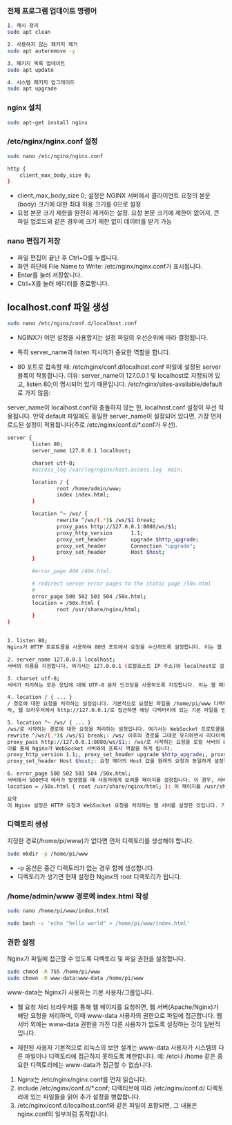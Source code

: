 


### 전체 프로그램 업데이트 명령어

```bash
1. 캐시 정리
sudo apt clean

2. 사용하지 않는 패키지 제거
sudo apt autoremove -y

3. 패키지 목록 업데이트
sudo apt update

4. 시스템 패키지 업그레이드
sudo apt upgrade
```


### nginx 설치

```bash
sudo apt-get install nginx
```

### /etc/nginx/nginx.conf 설정

```bash
sudo nano /etc/nginx/nginx.conf

http {
	client_max_body_size 0;
}
```
- client_max_body_size 0; 설정은 NGINX 서버에서 클라이언트 요청의 본문(body) 크기에 대한 최대 허용 크기를 0으로 설정
- 요청 본문 크기 제한을 완전히 제거하는 설정. 요청 본문 크기에 제한이 없어져, 큰 파일 업로드와 같은 경우에 크기 제한 없이 데이터를 받기 가능


### nano 편집기 저장
- 파일 편집이 끝난 후 Ctrl+O를 누릅니다.
- 화면 하단에 File Name to Write: /etc/nginx/nginx.conf가 표시됩니다.
- Enter를 눌러 저장합니다.
- Ctrl+X를 눌러 에디터를 종료합니다.


## localhost.conf 파일 생성
```bash
sudo nano /etc/nginx/conf.d/localhost.conf
```

- NGINX가 어떤 설정을 사용할지는 설정 파일의 우선순위에 따라 결정됩니다.
- 특히 server_name과 listen 지시어가 중요한 역할을 합니다.


- 80 포트로 접속할 때:
/etc/nginx/conf.d/localhost.conf 파일에 설정된 server 블록이 작동합니다.
이유:
server_name이 127.0.0.1 및 localhost로 지정되어 있고, listen 80;이 명시되어 있기 때문입니다.
/etc/nginx/sites-available/default로 가지 않음:

server_name이 localhost.conf와 충돌하지 않는 한, localhost.conf 설정이 우선 적용됩니다.
만약 default 파일에도 동일한 server_name이 설정되어 있다면, 가장 먼저 로드된 설정이 적용됩니다(주로 /etc/nginx/conf.d/*.conf가 우선).


```bash
server {
        listen 80;
        server_name 127.0.0.1 localhost;

        charset utf-8;
        #access_log /var/log/nginx/host.access.log  main;

        location / {
                root /home/admin/www;
                index index.html;
        }

        location ^~ /ws/ {
                rewrite ^/ws/(.*)$ /ws/$1 break;
                proxy_pass http://127.0.0.1:8080/ws/$1;
                proxy_http_version      1.1;
                proxy_set_header        upgrade $http_upgrade;
                proxy_set_header        Connection "upgrade";
                proxy_set_header        Host $host;
        }

        #error_page 404 /404.html;

        # redirect server error pages to the static page /50x.html
        #
        error_page 500 502 503 504 /50x.html;
        location = /50x.html {
                root /usr/share/nginx/html;
        }
}

```
```bash

1. listen 80;
Nginx가 HTTP 프로토콜을 사용하여 80번 포트에서 요청을 수신하도록 설정합니다. 이는 웹 서버가 기본적으로 사용하는 포트입니다.

2. server_name 127.0.0.1 localhost;
서버의 이름을 지정합니다. 여기서는 127.0.0.1 (로컬호스트 IP 주소)와 localhost로 설정되어 있습니다. 이를 통해 서버가 이 이름들로 접근되는 요청을 처리합니다.

3. charset utf-8;
서버가 처리하는 모든 응답에 대해 UTF-8 문자 인코딩을 사용하도록 지정합니다. 이는 웹 페이지에서 다양한 언어의 문자를 올바르게 표시할 수 있게 합니다.

4. location / { ... }
/ 경로에 대한 요청을 처리하는 설정입니다. 기본적으로 요청된 파일을 /home/pi/www 디렉터리에서 찾고, index.html 또는 index.htm 파일을 기본 페이지로 제공합니다.
즉, 웹 브라우저에서 http://127.0.0.1/로 접근하면 해당 디렉터리에 있는 기본 파일을 반환합니다.

5. location ^~ /ws/ { ... }
/ws/로 시작하는 경로에 대한 요청을 처리하는 설정입니다. 여기서는 WebSocket 프로토콜을 처리하려는 것으로 보입니다.
rewrite ^/ws/(.*)$ /ws/$1 break;: /ws/ 이후의 경로를 그대로 유지하면서 리다이렉트합니다.
proxy_pass http://127.0.0.1:8080/ws/$1;: /ws/로 시작하는 요청을 로컬 서버의 8080번 포트로 전달합니다.
이를 통해 Nginx가 WebSocket 서버와의 프록시 역할을 하게 됩니다.
proxy_http_version 1.1;, proxy_set_header upgrade $http_upgrade;, proxy_set_header Connection "upgrade";: WebSocket 연결이 성공적으로 이루어지도록 필요한 HTTP 헤더를 설정합니다. WebSocket은 HTTP/1.1을 사용하며, upgrade 헤더가 필요합니다.
proxy_set_header Host $host;: 요청 헤더의 Host 값을 원래의 요청과 동일하게 설정합니다. 이는 백엔드 서버가 요청을 올바르게 처리할 수 있도록 돕습니다.

6. error_page 500 502 503 504 /50x.html;
서버에서 500번대 에러가 발생했을 때 사용자에게 보여줄 페이지를 설정합니다. 이 경우, 서버 오류 페이지가 /50x.html로 설정됩니다.
location = /50x.html { root /usr/share/nginx/html; }: 이 페이지를 /usr/share/nginx/html 디렉터리에서 찾습니다.

요약
이 Nginx 설정은 HTTP 요청과 WebSocket 요청을 처리하는 웹 서버를 설정한 것입니다. 기본적으로 로컬에서 서비스되는 웹 페이지를 제공하며, /ws/로 시작하는 요청은 로컬의 8080번 포트로 전달하여 WebSocket 연결을 처리합니다. 추가적으로 500번대 오류가 발생했을 때 사용자에게 오류 페이지를 보여주는 설정도 포함되어 있습니다.


```


### 디렉토리 생성
지정한 경로(/home/pi/www)가 없다면 먼저 디렉토리를 생성해야 합니다.

```bash
sudo mkdir -p /home/pi/www
```

- -p 옵션은 중간 디렉토리가 없는 경우 함께 생성합니다.
- 디렉토리가 생기면 현재 설정한 Nginx의 root 디렉토리가 됩니다.


### /home/admin/www 경로에 index.html 작성
```bash
sudo nano /home/pi/www/index.html
```

```bash
sudo bash -c 'echo "hello world" > /home/pi/www/index.html'
```

### 권한 설정
Nginx가 파일에 접근할 수 있도록 디렉토리 및 파일 권한을 설정합니다.

```bash
sudo chmod -R 755 /home/pi/www
sudo chown -R www-data:www-data /home/pi/www
```

www-data는 Nginx가 사용하는 기본 사용자/그룹입니다.

- 웹 요청 처리
브라우저를 통해 웹 페이지를 요청하면, 웹 서버(Apache/Nginx)가 해당 요청을 처리하며, 이때 www-data 사용자의 권한으로 파일에 접근합니다. 웹 서버 외에는 www-data 권한을 가진 다른 사용자가 없도록 설정하는 것이 일반적입니다.

- 제한된 사용자
기본적으로 리눅스의 보안 설계는 www-data 사용자가 시스템의 다른 파일이나 디렉토리에 접근하지 못하도록 제한합니다.
예: /etc나 /home 같은 중요한 디렉토리에는 www-data가 접근할 수 없습니다.

1. Nginx는 /etc/nginx/nginx.conf를 먼저 읽습니다.
2. include /etc/nginx/conf.d/*.conf; 디렉티브에 따라 /etc/nginx/conf.d/ 디렉토리에 있는 파일들을 읽어 추가 설정을 병합합니다.
3. /etc/nginx/conf.d/localhost.conf와 같은 파일이 포함되면, 그 내용은 nginx.conf의 일부처럼 동작합니다.


